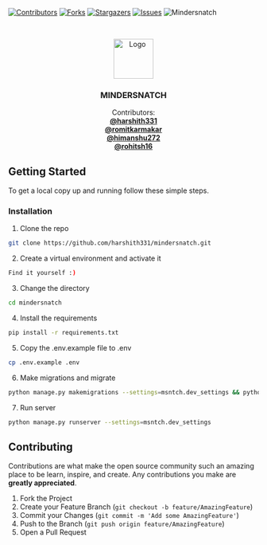 [![Contributors][contributors-shield]][contributors-url]
[![Forks][forks-shield]][forks-url]
[![Stargazers][stars-shield]][stars-url]
[![Issues][issues-shield]][issues-url]
![Mindersnatch](https://github.com/harshith331/mindersnatch/workflows/Mindersnatch/badge.svg)

<br />
<p align="center">
  <a href="https://github.com/harshith331/mindersnatch">
    <img src="https://raw.githubusercontent.com/othneildrew/Best-README-Template/master/images/logo.png" alt="Logo" width="80" height="80">
  </a>

  <h3 align="center">MINDERSNATCH</h3>

  <p align="center">
    Contributors:
    <br />
    <a href="https://github.com/harshith331"><strong>@harshith331</strong></a>
    <br />
  <a href="https://github.com/romitkarmakar"><strong>@romitkarmakar</strong></a>
    <br />
  <a href="https://github.com/himanshu272"><strong>@himanshu272</strong></a>
    <br />
  <a href="https://github.com/rohitsh16"><strong>@rohitsh16</strong></a>
  </p>
</p>

## Getting Started

To get a local copy up and running follow these simple steps.

### Installation
 
1. Clone the repo
```sh
git clone https://github.com/harshith331/mindersnatch.git
```
2. Create a virtual environment and activate it
```sh
Find it yourself :)
```
3. Change the directory
```sh
cd mindersnatch
```
4. Install the requirements
```sh
pip install -r requirements.txt 
```
5. Copy the .env.example file to .env
```sh
cp .env.example .env
```
6. Make migrations and migrate
```sh
python manage.py makemigrations --settings=msntch.dev_settings && python manage.py migrate --run-syncdb --settings=msntch.dev_settings
```
7. Run server
```sh
python manage.py runserver --settings=msntch.dev_settings
```

## Contributing

Contributions are what make the open source community such an amazing place to be learn, inspire, and create. Any contributions you make are **greatly appreciated**.

1. Fork the Project
2. Create your Feature Branch (`git checkout -b feature/AmazingFeature`)
3. Commit your Changes (`git commit -m 'Add some AmazingFeature'`)
4. Push to the Branch (`git push origin feature/AmazingFeature`)
5. Open a Pull Request

<!-- https://www.markdownguide.org/basic-syntax/#reference-style-links -->
[contributors-shield]: https://img.shields.io/github/contributors/harshith331/mindersnatch.svg?style=flat-square
[contributors-url]: https://github.com/harshith331/mindersnatch/graphs/contributors
[forks-shield]: https://img.shields.io/github/forks/harshith331/mindersnatch.svg?style=flat-square
[forks-url]: https://github.com/harshith331/mindersnatch/network/members
[stars-shield]: https://img.shields.io/github/stars/harshith331/mindersnatch.svg?style=flat-square
[stars-url]: https://github.com/harshith331/mindersnatch/stargazers
[issues-shield]: https://img.shields.io/github/issues/harshith331/mindersnatch.svg?style=flat-square
[issues-url]: https://github.com/harshith331/mindersnatch/issues
